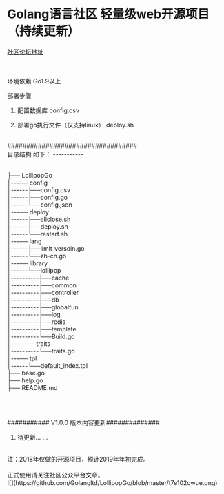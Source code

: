 Golang语言社区  轻量级web开源项目 （持续更新）<br>
============================================
[社区论坛地址](http://www.Golang.LTD "悬停显示") 
<br>
<br>
<br>


环境依赖
Go1.9以上

部署步骤
1. 配置数据库
    config.csv

2. 部署go执行文件（仅支持linux）
    deploy.sh

<br>
##################################<br>
目录结构 如下：
-----------
<br>
<br>

├── LollipopGo<br>
│---── config<br>
│------├──config.csv<br>
│------├──config.go<br>
│------└──config.json<br>
│---── deploy<br>
│------├──allclose.sh<br>
│------├──deploy.sh<br>
│------└──restart.sh<br>
│---── lang<br>
│------├──limlt_versoin.go<br>
│------└──zh-cn.go<br>
│---── library<br>
│------└──lollipop<br>
│----------├──cache<br>
│----------├──common<br>
│----------├──controller<br>
│----------├──db<br>
│----------├──globalfun<br>
│----------├──log<br>
│----------├──redis<br>
│----------├──template<br>
│----------└──Build.go<br>
│------──traits<br>
│----------└──traits.go<br>
│---── tpl<br>
│------└──default_index.tpl<br>
├── base.go<br>
├── help.go<br>
├── README.md<br>

<br>
<br>

########### V1.0.0 版本内容更新##############
1. 待更新... ...


<br>
注：2018年仅做的开源项目，预计2019年年初完成。<br>  

<br>  
正式使用请关注社区公众平台文章。<br>
![](https://github.com/Golangltd/LollipopGo/blob/master/t7e102owue.png)

